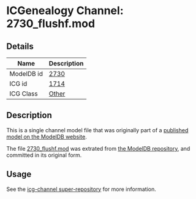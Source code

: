 # ICGenealogy Channel: 2730\_flushf.mod

## Details

Name | Description
---- | -----------
ModelDB id | [2730](http://senselab.med.yale.edu/ModelDB/ShowModel.cshtml?model=2730)
ICG id | [1714](http://icg.neurotheory.ox.ac.uk/channels/other/1714)
ICG Class | [Other](http://icg.neurotheory.ox.ac.uk/channels/other)

## Description

This is a single channel model file that was originally part of a [published model on the ModelDB website](http://senselab.med.yale.edu/mModelDB/ShowModel.cshtml?model=2730).

The file [2730\_flushf.mod](2730_flushf.mod) was extrated from [the ModelDB repository](http://senselab.med.yale.edu/ModelDB/ShowModel.cshtml?model=2730), and committed in its original form.

## Usage

See the [icg-channel super-repository](https://github.com/icgenealogy/icg-channels) for more information.